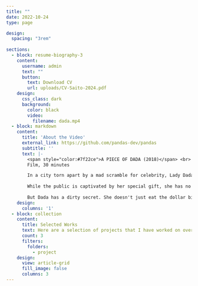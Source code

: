 ```yaml
---
title: ""
date: 2022-10-24
type: page

design:
  spacing: "3rem"
      
sections:
  - block: resume-biography-3
    content:
      username: admin
      text: ""
      button:
        text: Download CV
        url: uploads/CV-Saito-2024.pdf
    design:
      css_class: dark
      background:
        color: black
        video:
          filename: dada.mp4
  - block: markdown
    content:
      title: 'About the Video'
      external_link: https://github.com/pandas-dev/pandas
      subtitle: ''
      text: |-
        <span style="color:#7f22ce">A PIECE OF DADA (2018)</span> <br>
        Film, 30 minutes

        In a city torn apart by a mad scramble for celebrity, Lady Dada seemingly has it all. The enigmatic performance artist lures her audience by ingesting vast amounts of money in her spectacular shows promising fame and unbound pleasure.
        
        While the public is captivated by her special gift, she has no bigger fan than Madame Gram - a glamorous but unhinged opera tycoon who is hell-bent on convincing Dada to be the star of her 'Popera'.
        
        But Dada has a dirty secret. She doesn't just eat the dollar bills - she shits them, too. Via the underground sewer system, her faeces are funding an avant-garde revolution that will topple the Opera regime once and for all. Or so she thinks... 
    design:
      columns: '1'
  - block: collection
    content:
      title: Selected Works
      text: Here are a selection of projects that I have worked on over the years.
      count: 3
      filters:
        folders:
          - project
    design:
      view: article-grid
      fill_image: false
      columns: 3
---
```

